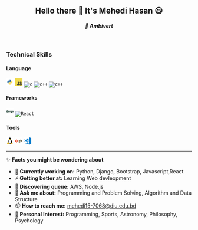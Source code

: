 <h2 align="center">Hello there 👋 It's Mehedi Hasan 😃 </h2>
<h4 align="center"><i>🌱 Ambivert</i></h4>
<br>

<p align="center">

### Technical Skills

#### Language

<code><img title="python" height="20" src="https://raw.githubusercontent.com/github/explore/80688e429a7d4ef2fca1e82350fe8e3517d3494d/topics/python/python.png"></code> <code><img title="javascript" height="20" src="https://raw.githubusercontent.com/github/explore/80688e429a7d4ef2fca1e82350fe8e3517d3494d/topics/javascript/javascript.png"></code> <code><img title="c" height="20" src="https://img.icons8.com/color/48/000000/c-programming.png"/></code>
<code><img title="c++" height="20" src="https://upload.wikimedia.org/wikipedia/commons/thumb/1/18/ISO_C%2B%2B_Logo.svg/1200px-ISO_C%2B%2B_Logo.svg.png"/></code>
<code><img title="c++" height="20" src="https://blog.golang.org/go-brand/Go-Logo/SVG/Go-Logo_Blue.svg"/></code>


#### Frameworks

<code><img title="Django" height="20" src="https://raw.githubusercontent.com/github/explore/80688e429a7d4ef2fca1e82350fe8e3517d3494d/topics/django/django.png"></code> <code><img title="React" height="20" src="https://reactjs.org/logo-og.png"></code>


#### Tools

<code><img title="Linux" height="20" src="https://raw.githubusercontent.com/github/explore/80688e429a7d4ef2fca1e82350fe8e3517d3494d/topics/linux/linux.png"></code> 
<code><img title="git" height="20" src="https://raw.githubusercontent.com/github/explore/80688e429a7d4ef2fca1e82350fe8e3517d3494d/topics/git/git.png"></code> 
<code><img title="vs-code" height="20" src="https://raw.githubusercontent.com/github/explore/80688e429a7d4ef2fca1e82350fe8e3517d3494d/topics/visual-studio-code/visual-studio-code.png"></code> 


</p>

---

:sparkles: **Facts you might be wondering about**

- 🔭 **Currently working on:** Python, Django, Bootstrap, Javascript,React
- ⚡ **Getting better at:** Learning Web devleopment
- 🌱 **Discovering queue:** AWS, Node.js
- 💬 **Ask me about:** Programming and Problem Solving, Algorithm and Data Structure
- 📫 **How to reach me:** mehedi15-7068@diu.edu.bd
- :purple_heart: **Personal Interest:** Programming, Sports, Astronomy, Philosophy, Psychology
